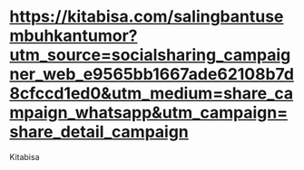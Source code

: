 # https://kitabisa.com/salingbantusembuhkantumor?utm_source=socialsharing_campaigner_web_e9565bb1667ade62108b7d8cfccd1ed0&utm_medium=share_campaign_whatsapp&utm_campaign=share_detail_campaign
Kitabisa
